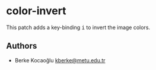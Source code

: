 # color-invert

This patch adds a key-binding <kbd>i</kbd> to invert the image colors.

## Authors

* Berke Kocaoğlu <kberke@metu.edu.tr>
